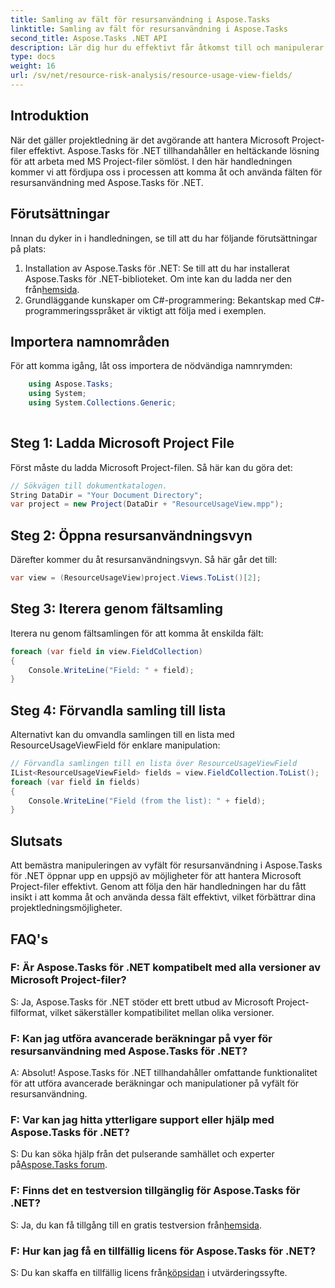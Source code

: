 ```yaml
---
title: Samling av fält för resursanvändning i Aspose.Tasks
linktitle: Samling av fält för resursanvändning i Aspose.Tasks
second_title: Aspose.Tasks .NET API
description: Lär dig hur du effektivt får åtkomst till och manipulerar vyfält för resursanvändning i Microsoft Project-filer med Aspose.Tasks för .NET.
type: docs
weight: 16
url: /sv/net/resource-risk-analysis/resource-usage-view-fields/
---
```

## Introduktion
När det gäller projektledning är det avgörande att hantera Microsoft Project-filer effektivt. Aspose.Tasks för .NET tillhandahåller en heltäckande lösning för att arbeta med MS Project-filer sömlöst. I den här handledningen kommer vi att fördjupa oss i processen att komma åt och använda fälten för resursanvändning med Aspose.Tasks för .NET.
## Förutsättningar
Innan du dyker in i handledningen, se till att du har följande förutsättningar på plats:
1.  Installation av Aspose.Tasks för .NET: Se till att du har installerat Aspose.Tasks för .NET-biblioteket. Om inte kan du ladda ner den från[hemsida](https://releases.aspose.com/tasks/net/).
2. Grundläggande kunskaper om C#-programmering: Bekantskap med C#-programmeringsspråket är viktigt att följa med i exemplen.

## Importera namnområden
För att komma igång, låt oss importera de nödvändiga namnrymden:
```csharp
    using Aspose.Tasks;
    using System;
    using System.Collections.Generic;
    
```

## Steg 1: Ladda Microsoft Project File
Först måste du ladda Microsoft Project-filen. Så här kan du göra det:
```csharp
// Sökvägen till dokumentkatalogen.
String DataDir = "Your Document Directory";
var project = new Project(DataDir + "ResourceUsageView.mpp");
```
## Steg 2: Öppna resursanvändningsvyn
Därefter kommer du åt resursanvändningsvyn. Så här går det till:
```csharp
var view = (ResourceUsageView)project.Views.ToList()[2];
```
## Steg 3: Iterera genom fältsamling
Iterera nu genom fältsamlingen för att komma åt enskilda fält:
```csharp
foreach (var field in view.FieldCollection)
{
    Console.WriteLine("Field: " + field);
}
```
## Steg 4: Förvandla samling till lista
Alternativt kan du omvandla samlingen till en lista med ResourceUsageViewField för enklare manipulation:
```csharp
// Förvandla samlingen till en lista över ResourceUsageViewField
IList<ResourceUsageViewField> fields = view.FieldCollection.ToList();
foreach (var field in fields)
{
    Console.WriteLine("Field (from the list): " + field);
}
```

## Slutsats
Att bemästra manipuleringen av vyfält för resursanvändning i Aspose.Tasks för .NET öppnar upp en uppsjö av möjligheter för att hantera Microsoft Project-filer effektivt. Genom att följa den här handledningen har du fått insikt i att komma åt och använda dessa fält effektivt, vilket förbättrar dina projektledningsmöjligheter.
## FAQ's
### F: Är Aspose.Tasks för .NET kompatibelt med alla versioner av Microsoft Project-filer?
S: Ja, Aspose.Tasks för .NET stöder ett brett utbud av Microsoft Project-filformat, vilket säkerställer kompatibilitet mellan olika versioner.
### F: Kan jag utföra avancerade beräkningar på vyer för resursanvändning med Aspose.Tasks för .NET?
A: Absolut! Aspose.Tasks för .NET tillhandahåller omfattande funktionalitet för att utföra avancerade beräkningar och manipulationer på vyfält för resursanvändning.
### F: Var kan jag hitta ytterligare support eller hjälp med Aspose.Tasks för .NET?
 S: Du kan söka hjälp från det pulserande samhället och experter på[Aspose.Tasks forum](https://forum.aspose.com/c/tasks/15).
### F: Finns det en testversion tillgänglig för Aspose.Tasks för .NET?
 S: Ja, du kan få tillgång till en gratis testversion från[hemsida](https://releases.aspose.com/).
### F: Hur kan jag få en tillfällig licens för Aspose.Tasks för .NET?
 S: Du kan skaffa en tillfällig licens från[köpsidan](https://purchase.aspose.com/temporary-license/) i utvärderingssyfte.